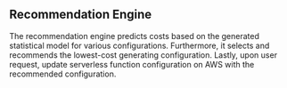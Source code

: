 ## Recommendation Engine
The recommendation engine predicts costs based on the generated statistical model for various configurations. Furthermore, it selects and recommends the lowest-cost generating configuration. Lastly, upon user request, update serverless function configuration on AWS with the recommended configuration.